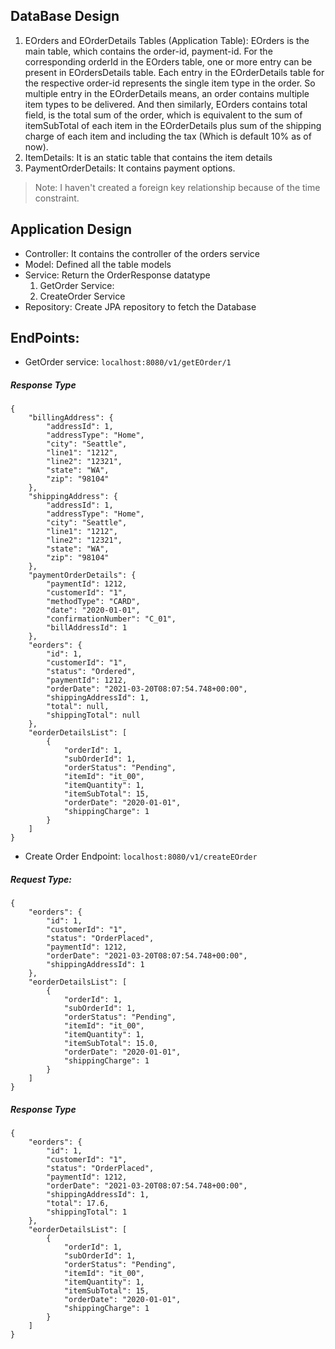 DataBase Design
--------------------------
1. EOrders and EOrderDetails Tables (Application Table): EOrders is the main table, which contains the order-id, payment-id.
For the corresponding orderId in the EOrders table, one or more entry can be present in EOrdersDetails table. Each entry in the EOrderDetails table for the respective order-id represents the single item type in the order. So multiple entry in the EOrderDetails means, an order contains multiple item types to be delivered. 
And then similarly, EOrders contains total field, is the total sum of the order, which is equivalent to the sum of itemSubTotal of each item in the EOrderDetails plus sum of the shipping charge of each item and including the tax (Which is default 10% as of now).
2. ItemDetails: It is an static table that contains the item details 
3. PaymentOrderDetails: It contains payment options.

> Note: I haven't created a foreign key relationship because of the time constraint.

Application Design
----------------------------
- Controller: It contains the controller of the orders service
- Model: Defined all the table models
- Service: Return the OrderResponse datatype 
    1. GetOrder Service: 
    2. CreateOrder Service
 - Repository: Create JPA repository to fetch the Database 

 
 EndPoints:
 -------------------------------
 - GetOrder service: `localhost:8080/v1/getEOrder/1`
##### Response Type
 ```
 {
     "billingAddress": {
         "addressId": 1,
         "addressType": "Home",
         "city": "Seattle",
         "line1": "1212",
         "line2": "12321",
         "state": "WA",
         "zip": "98104"
     },
     "shippingAddress": {
         "addressId": 1,
         "addressType": "Home",
         "city": "Seattle",
         "line1": "1212",
         "line2": "12321",
         "state": "WA",
         "zip": "98104"
     },
     "paymentOrderDetails": {
         "paymentId": 1212,
         "customerId": "1",
         "methodType": "CARD",
         "date": "2020-01-01",
         "confirmationNumber": "C_01",
         "billAddressId": 1
     },
     "eorders": {
         "id": 1,
         "customerId": "1",
         "status": "Ordered",
         "paymentId": 1212,
         "orderDate": "2021-03-20T08:07:54.748+00:00",
         "shippingAddressId": 1,
         "total": null,
         "shippingTotal": null
     },
     "eorderDetailsList": [
         {
             "orderId": 1,
             "subOrderId": 1,
             "orderStatus": "Pending",
             "itemId": "it_00",
             "itemQuantity": 1,
             "itemSubTotal": 15,
             "orderDate": "2020-01-01",
             "shippingCharge": 1
         }
     ]
 }
```
- Create Order Endpoint: `localhost:8080/v1/createEOrder`
##### Request Type:
```
{
    "eorders": {
        "id": 1,
        "customerId": "1",
        "status": "OrderPlaced",
        "paymentId": 1212,
        "orderDate": "2021-03-20T08:07:54.748+00:00",
        "shippingAddressId": 1
    },
    "eorderDetailsList": [
        {
            "orderId": 1,
            "subOrderId": 1,
            "orderStatus": "Pending",
            "itemId": "it_00",
            "itemQuantity": 1,
            "itemSubTotal": 15.0,
            "orderDate": "2020-01-01",
            "shippingCharge": 1
        }
    ]
}
```

##### Response Type

```
{
    "eorders": {
        "id": 1,
        "customerId": "1",
        "status": "OrderPlaced",
        "paymentId": 1212,
        "orderDate": "2021-03-20T08:07:54.748+00:00",
        "shippingAddressId": 1,
        "total": 17.6,
        "shippingTotal": 1
    },
    "eorderDetailsList": [
        {
            "orderId": 1,
            "subOrderId": 1,
            "orderStatus": "Pending",
            "itemId": "it_00",
            "itemQuantity": 1,
            "itemSubTotal": 15,
            "orderDate": "2020-01-01",
            "shippingCharge": 1
        }
    ]
}
```
